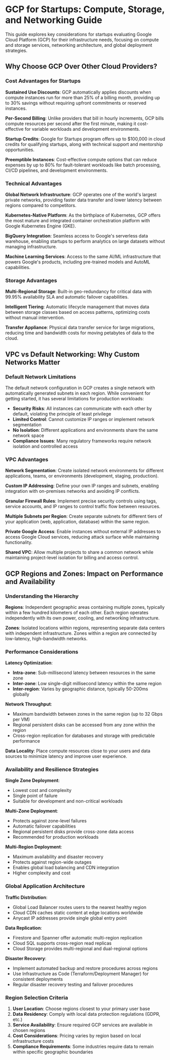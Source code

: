 # GCP for Startups: Compute, Storage, and Networking Guide

This guide explores key considerations for startups evaluating Google Cloud Platform (GCP) for their infrastructure needs, focusing on compute and storage services, networking architecture, and global deployment strategies.

## Why Choose GCP Over Other Cloud Providers?

### Cost Advantages for Startups

**Sustained Use Discounts**: GCP automatically applies discounts when compute instances run for more than 25% of a billing month, providing up to 30% savings without requiring upfront commitments or reserved instances.

**Per-Second Billing**: Unlike providers that bill in hourly increments, GCP bills compute resources per second after the first minute, making it cost-effective for variable workloads and development environments.

**Startup Credits**: Google for Startups program offers up to $100,000 in cloud credits for qualifying startups, along with technical support and mentorship opportunities.

**Preemptible Instances**: Cost-effective compute options that can reduce expenses by up to 80% for fault-tolerant workloads like batch processing, CI/CD pipelines, and development environments.

### Technical Advantages

**Global Network Infrastructure**: GCP operates one of the world's largest private networks, providing faster data transfer and lower latency between regions compared to competitors.

**Kubernetes-Native Platform**: As the birthplace of Kubernetes, GCP offers the most mature and integrated container orchestration platform with Google Kubernetes Engine (GKE).

**BigQuery Integration**: Seamless access to Google's serverless data warehouse, enabling startups to perform analytics on large datasets without managing infrastructure.

**Machine Learning Services**: Access to the same AI/ML infrastructure that powers Google's products, including pre-trained models and AutoML capabilities.

### Storage Advantages

**Multi-Regional Storage**: Built-in geo-redundancy for critical data with 99.95% availability SLA and automatic failover capabilities.

**Intelligent Tiering**: Automatic lifecycle management that moves data between storage classes based on access patterns, optimizing costs without manual intervention.

**Transfer Appliance**: Physical data transfer service for large migrations, reducing time and bandwidth costs for moving petabytes of data to the cloud.

## VPC vs Default Networking: Why Custom Networks Matter

### Default Network Limitations

The default network configuration in GCP creates a single network with automatically generated subnets in each region. While convenient for getting started, it has several limitations for production workloads:

- **Security Risks**: All instances can communicate with each other by default, violating the principle of least privilege
- **Limited Control**: Cannot customize IP ranges or implement network segmentation
- **No Isolation**: Different applications and environments share the same network space
- **Compliance Issues**: Many regulatory frameworks require network isolation and controlled access

### VPC Advantages

**Network Segmentation**: Create isolated network environments for different applications, teams, or environments (development, staging, production).

**Custom IP Addressing**: Define your own IP ranges and subnets, enabling integration with on-premises networks and avoiding IP conflicts.

**Granular Firewall Rules**: Implement precise security controls using tags, service accounts, and IP ranges to control traffic flow between resources.

**Multiple Subnets per Region**: Create separate subnets for different tiers of your application (web, application, database) within the same region.

**Private Google Access**: Enable instances without external IP addresses to access Google Cloud services, reducing attack surface while maintaining functionality.

**Shared VPC**: Allow multiple projects to share a common network while maintaining project-level isolation for billing and access control.


## GCP Regions and Zones: Impact on Performance and Availability

### Understanding the Hierarchy

**Regions**: Independent geographic areas containing multiple zones, typically within a few hundred kilometers of each other. Each region operates independently with its own power, cooling, and networking infrastructure.

**Zones**: Isolated locations within regions, representing separate data centers with independent infrastructure. Zones within a region are connected by low-latency, high-bandwidth networks.

### Performance Considerations

**Latency Optimization**: 
- **Intra-zone**: Sub-millisecond latency between resources in the same zone
- **Inter-zone**: Low single-digit millisecond latency within the same region
- **Inter-region**: Varies by geographic distance, typically 50-200ms globally

**Network Throughput**: 
- Maximum bandwidth between zones in the same region (up to 32 Gbps per VM)
- Regional persistent disks can be accessed from any zone within the region
- Cross-region replication for databases and storage with predictable performance

**Data Locality**: Place compute resources close to your users and data sources to minimize latency and improve user experience.

### Availability and Resilience Strategies

**Single Zone Deployment**:
- Lowest cost and complexity
- Single point of failure
- Suitable for development and non-critical workloads

**Multi-Zone Deployment**:
- Protects against zone-level failures
- Automatic failover capabilities
- Regional persistent disks provide cross-zone data access
- Recommended for production workloads

**Multi-Region Deployment**:
- Maximum availability and disaster recovery
- Protects against region-wide outages
- Enables global load balancing and CDN integration
- Higher complexity and cost

### Global Application Architecture

**Traffic Distribution**:
- Global Load Balancer routes users to the nearest healthy region
- Cloud CDN caches static content at edge locations worldwide
- Anycast IP addresses provide single global entry point

**Data Replication**:
- Firestore and Spanner offer automatic multi-region replication
- Cloud SQL supports cross-region read replicas
- Cloud Storage provides multi-regional and dual-regional options

**Disaster Recovery**:
- Implement automated backup and restore procedures across regions
- Use Infrastructure as Code (Terraform/Deployment Manager) for consistent deployments
- Regular disaster recovery testing and failover procedures

### Region Selection Criteria

1. **User Location**: Choose regions closest to your primary user base
2. **Data Residency**: Comply with local data protection regulations (GDPR, etc.)
3. **Service Availability**: Ensure required GCP services are available in chosen regions
4. **Cost Considerations**: Pricing varies by region based on local infrastructure costs
5. **Compliance Requirements**: Some industries require data to remain within specific geographic boundaries

